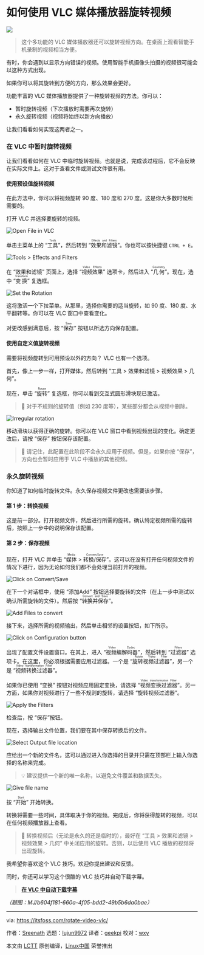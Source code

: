 [#]: subject: "How to Rotate a Video With VLC Media Player"
[#]: via: "https://itsfoss.com/rotate-video-vlc/"
[#]: author: "Sreenath https://itsfoss.com/author/sreenath/"
[#]: collector: "lujun9972"
[#]: translator: "geekpi"
[#]: reviewer: "wxy"
[#]: publisher: "wxy"
[#]: url: "https://linux.cn/article-16129-1.html"

如何使用 VLC 媒体播放器旋转视频
======

![][0]

> 这个多功能的 VLC 媒体播放器还可以旋转视频方向。在桌面上观看智能手机录制的视频相当方便。

有时，你会遇到以显示方向错误的视频。使用智能手机摄像头拍摄的视频很可能会以这种方式出现。

如果你可以将其旋转到方便的方向，那么效果会更好。

功能丰富的 VLC 媒体播放器提供了一种旋转视频的方法。你可以：

  * 暂时旋转视频（下次播放时需要再次旋转）
  * 永久旋转视频（视频将始终以新方向播放）

让我们看看如何实现这两者之一。

### 在 VLC 中暂时旋转视频

让我们看看如何在 VLC 中临时旋转视频。也就是说，完成该过程后，它不会反映在实际文件上。这对于查看文件或测试文件很有用。

#### 使用预设值旋转视频

在此方法中，你可以将视频旋转 90 度、180 度和 270 度。这是你大多数时候所需要的。

打开 VLC 并选择要旋转的视频。

![Open File in VLC][1]

单击主菜单上的 “<ruby>工具<rt>Tools</rt></ruby>”，然后转到 “<ruby>效果和滤镜<rt>Effects and Filters</rt></ruby>”。你也可以按快捷键 `CTRL + E`。

![Tools > Effects and Filters][2]

在 “效果和滤镜” 页面上，选择 “<ruby>视频效果<rt>Video Effects</rt></ruby>” 选项卡，然后进入 “<ruby>几何<rt>Geometry</rt></ruby>”。现在，选中 “<ruby>变换<rt>Transform</rt></rt></ruby>” 复选框。

![Set the Rotation][3]

这将激活一个下拉菜单。从那里，选择你需要的适当旋转，如 90 度、180 度、水平翻转等。你可以在 VLC 窗口中查看变化。

对更改感到满意后，按 “<ruby>保存<rt>Save</rt></ruby>” 按钮以所选方向保存配置。

#### 使用自定义值旋转视频

需要将视频旋转到可用预设以外的方向？ VLC 也有一个选项。

首先，像上一步一样，打开媒体，然后转到 “工具 > 效果和滤镜 > 视频效果 > 几何”。

现在，单击 “<ruby>旋转<rt>Rotate</rt></ruby>” 复选框，你可以看到交互式圆形滑块现已激活。

> 🚧 对于不规则的旋转值（例如 230 度等），某些部分都会从视频中删除。

![Irregular rotation][4]

移动滑块以获得正确的旋转。你可以在 VLC 窗口中看到视频出现的变化。确定更改后，请按 “保存” 按钮保存该配置。

> 🚧 请记住，此配置在此阶段不会永久应用于视频。但是，如果你按 “保存”，方向也会暂时应用于 VLC 中播放的其他视频。

### 永久旋转视频

你知道了如何临时旋转文件。永久保存视频文件更改也需要该步骤。

#### 第 1 步：转换视频

这是前一部分。打开视频文件，然后进行所需的旋转。确认特定视频所需的旋转后，按照上一步中的说明保存该配置。

#### 第 2 步：保存视频

现在，打开 VLC 并单击 “<ruby>媒体<rt>Media</rt></ruby> > <ruby>转换/保存<rt>Convert/Save</rt></ruby>”。这可以在没有打开任何视频文件的情况下进行，因为无论如何我们都不会处理当前打开的视频。

![Click on Convert/Save][5]

在下一个对话框中，使用 “<rt>添加<rt>Add</rt></ruby>” 按钮选择要旋转的文件（在上一步中测试以确认所需旋转的文件）。然后按 “<ruby>转换并保存<rt>Convert and Save</rt></ruby>”。

![Add Files to convert][6]

接下来，选择所需的视频输出，然后单击相邻的设置按钮，如下所示。

![Click on Configuration button][7]

出现了配置文件设置窗口。在其上，进入 “<ruby>视频编解码器<rt>Video Codec</rt></ruby>”，然后转到 “<ruby>过滤器<rt>Filters</rt></ruby>” 选项卡。在这里，你必须根据需要应用过滤器。一个是 “<ruby>旋转视频过滤器<rt>Rotate Video Filter</rt></ruby>”，另一个是 “<ruby>视频转换过滤器<rt>Video transformation Filter</rt></ruby>”。

如果你已使用 “变换” 按钮对视频应用固定变换，请选择 “<ruby>视频变换过滤器<rt>Video transformation Filter</rt></ruby>”。另一方面，如果你对视频进行了一些不规则的旋转，请选择 “旋转视频过滤器”。

![Apply the Filters][8]

检查后，按 “保存”按钮。

现在，选择输出文件位置，我们要在其中保存转换后的文件。

![Select Output file location][9]

应给出一个新的文件名，这可以通过进入你选择的目录并只需在顶部栏上输入你选择的名称来完成。

> 💡 建议提供一个新的唯一名称，以避免文件覆盖和数据丢失。

![Give file name][10]

按 “<ruby>开始<rt>Start</rt></ruby>” 开始转换。

转换将需要一些时间，具体取决于你的视频。完成后，你将获得旋转的视频，可以在任何视频播放器上查看。

> 🚧 转换视频后（无论是永久的还是临时的），最好在 “工具 > 效果和滤镜 > 视频效果 > 几何” 中关闭应用的旋转。否则，以后使用 VLC 播放的视频将出现旋转。

我希望你喜欢这个 VLC 技巧。欢迎你提出建议和反馈。

同时，你还可以学习这个很酷的 VLC 技巧并自动下载字幕。

> **[在 VLC 中自动下载字幕][11]**

*（题图：MJ/b604f181-660a-4f05-bdd2-49b5b6da0bae）*

--------------------------------------------------------------------------------

via: https://itsfoss.com/rotate-video-vlc/

作者：[Sreenath][a]
选题：[lujun9972][b]
译者：[geekpi](https://github.com/geekpi)
校对：[wxy](https://github.com/wxy)

本文由 [LCTT](https://github.com/LCTT/TranslateProject) 原创编译，[Linux中国](https://linux.cn/) 荣誉推出

[a]: https://itsfoss.com/author/sreenath/
[b]: https://github.com/lujun9972
[1]: https://itsfoss.com/content/images/2023/08/open-a-file-in-vlc.png
[2]: https://itsfoss.com/content/images/2023/08/effects-and-filters-in-main-menu.png
[3]: https://itsfoss.com/content/images/2023/08/rotate-video-in-transform.png
[4]: https://itsfoss.com/content/images/2023/08/rotate.png
[5]: https://itsfoss.com/content/images/2023/08/click-on-convert-and-save.png
[6]: https://itsfoss.com/content/images/2023/08/Add-files-to-convert.png
[7]: https://itsfoss.com/content/images/2023/08/click-on-config-button.png
[8]: https://itsfoss.com/content/images/2023/08/apply-filters.png
[9]: https://itsfoss.com/content/images/2023/08/give-an-output-file-name.png
[10]: https://itsfoss.com/content/images/2023/08/select-filename.png
[11]: https://itsfoss.com/download-subtitles-automatically-vlc-media-player-ubuntu/
[0]: https://img.linux.net.cn/data/attachment/album/202308/26/110201gf37d3djvis66seu.jpg